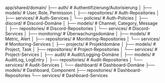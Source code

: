 app/shared/domain/
  ├── auth/                  # Authentifizierung/Autorisierung
  │   ├── models/            # User, Role, Permission
  │   ├── repositories/      # Auth-Repositories
  │   ├── services/          # Auth-Services
  │   └── policies/          # Auth-Policies
  │
  ├── discord/               # Discord-Domäne
  │   ├── models/            # Channel, Category, Message
  │   ├── repositories/      # Discord-Repositories
  │   └── services/          # Discord-Services
  │
  ├── monitoring/            # Überwachungsdomäne
  │   ├── models/            # Metric, Alert
  │   ├── repositories/      # Monitoring-Repositories 
  │   └── services/          # Monitoring-Services
  │
  ├── projects/              # Projektdomäne
  │   ├── models/            # Project, Task
  │   ├── repositories/      # Project-Repositories
  │   └── services/          # Project-Services
  │
  ├── audit/                 # Audit/Logging-Domäne
  │   ├── models/            # AuditLog, LogEntry
  │   ├── repositories/      # Audit-Repositories
  │   └── services/          # Audit-Services
  │
  └── dashboard/             # Dashboard-Domäne
      ├── models/            # Dashboard, Component
      ├── repositories/      # Dashboard-Repositories
      └── services/          # Dashboard-Services
